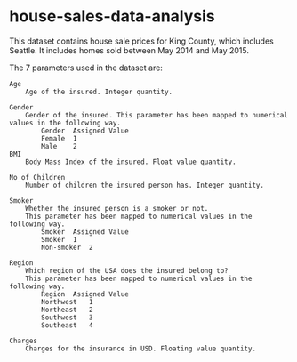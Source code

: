 # house-sales-data-analysis
This dataset contains house sale prices for King County, which includes Seattle. It includes homes sold between May 2014 and May 2015. 

The 7 parameters used in the dataset are:
    
    Age
        Age of the insured. Integer quantity.
    
    Gender
        Gender of the insured. This parameter has been mapped to numerical values in the following way.
            Gender	Assigned Value
            Female	1
            Male	2 
    BMI
        Body Mass Index of the insured. Float value quantity.
   
    No_of_Children
        Number of children the insured person has. Integer quantity.
    
    Smoker
        Whether the insured person is a smoker or not. 
        This parameter has been mapped to numerical values in the following way.
            Smoker	Assigned Value
            Smoker	1
            Non-smoker	2
    
    Region
        Which region of the USA does the insured belong to? 
        This parameter has been mapped to numerical values in the following way.
            Region	Assigned Value
            Northwest	1
            Northeast	2
            Southwest	3
            Southeast	4
    
    Charges
        Charges for the insurance in USD. Floating value quantity.
